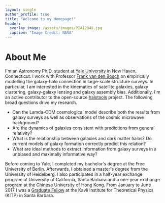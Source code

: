 ```yaml
---
layout: single
author_profile: true
title: "Welcome to my Homepage!"
header:
  overlay_image: /assets/images/PIA12348.jpg
  caption: "Image Credit: NASA"
---
```


# About Me

I'm an Astronomy Ph.D. student at [Yale University](http://astronomy.yale.edu/) in New Haven, Connecticut. I work with Professor [Frank van den Bosch](http://campuspress.yale.edu/vdbosch/) on empirically modelling the galaxy-halo connection in large-scale structure surveys. In particular, I am interested in the kinematics of satellite galaxies, galaxy clustering, galaxy-galaxy lensing and galaxy assembly bias. Additionally, I'm an active contributor to the open-source [halotools](https://github.com/astropy/halotools) project. The following broad questions drive my research.

* Can the Lamda-CDM cosmological model describe both the results from galaxy surveys as well as observations of the cosmic microwave background?
* Are the dynamics of galaxies consistent with predictions from general relativity?
* What is the relationship between galaxies and dark matter halos? Do current models of galaxy formation correctly predict this relation?
* What are ideal methods to extract information from galaxy surveys in a unbiased and maximally informative way?

Before coming to Yale, I completed my bachelor's degree at the Free University of Berlin. Afterwards, I obtained a master's degree from the University of Heidelberg. I also participated in a half-year exchange program at University of California, Santa Barbara and a one-year exchange program at the Chinese University of Hong Kong. From January to June 2017 I was a [Graduate Fellow](http://gsas.yale.edu/news/astronomy-student-wins-fellowship-theoretical-physics-institute) at the Kavli Institute for Theoretical Physics (KITP) in Santa Barbara.
